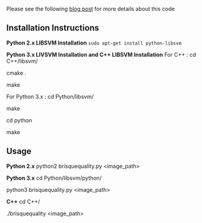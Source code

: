 Please see the following [blog post](https://www.learnopencv.com/image-quality-assessment-brisque/) for more details about this code

## Installation Instructions
**Python 2.x LIBSVM Installation**
`sudo apt-get install python-libsvm`

**Python 3.x LIVSVM Installation and C++ LIBSVM Installation**
For C++ : 
cd C++/libsvm/

cmake .

make

For Python 3.x :
cd Python/libsvm/

make

cd python

make

## Usage 
**Python 2.x**
python2 brisquequality.py <image_path>

**Python 3.x** 
cd Python/libsvm/python/

python3 brisquequality.py <image_path>

**C++**
cd C++/

./brisquequality <image_path>
